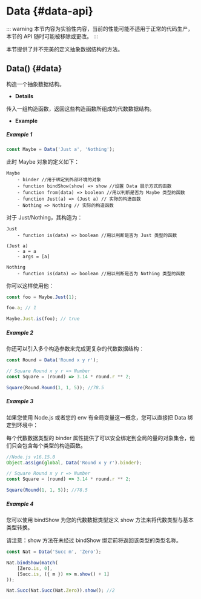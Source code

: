 # Data {#data-api}

::: warning
本节内容为实验性内容，当前的性能可能不适用于正常的代码生产，本节的 API 随时可能被移除或更改。
:::

本节提供了并不完美的定义抽象数据结构的方法。

## Data() {#data}

构造一个抽象数据结构。

-   **Details**

传入一组构造函数，返回这些构造函数所组成的代数数据结构。

-   **Example**

##### Example 1

```js
const Maybe = Data('Just a', 'Nothing');
```

此时 Maybe 对象的定义如下：

```
Maybe
    - binder //用于绑定到外部环境的对象
    - function bindShow(show) => show //设置 Data 展示方式的函数
    - function from(data) => boolean //用以判断是否为 Maybe 类型的函数
    - function Just(a) => (Just a) // 实际的构造函数
    - Nothing => Nothing // 实际的构造函数
```

对于 Just/Nothing，其构造为：

```
Just
    - function is(data) => boolean //用以判断是否为 Just 类型的函数

(Just a)
    - a = a
    - args = [a]

Nothing
    - function is(data) => boolean //用以判断是否为 Nothing 类型的函数
```

你可以这样使用他：

```js
const foo = Maybe.Just(1);

foo.a; // 1

Maybe.Just.is(foo); // true
```

##### Example 2

你还可以引入多个构造参数来完成更复杂的代数数据结构：

```js
const Round = Data('Round x y r');

// Square Round x y r => Number
const Square = (round) => 3.14 * round.r ** 2;

Square(Round.Round(1, 1, 5)); //78.5
```

##### Example 3

如果您使用 Node.js 或者您的 env 有全局变量这一概念，您可以直接把 Data 绑定到环境中：

每个代数数据类型的 binder 属性提供了可以安全绑定到全局的量的对象集合，他们只会包含每个类型的构造函数。

```js
//Node.js v16.15.0
Object.assign(global, Data('Round x y r').binder);

// Square Round x y r => Number
const Square = (round) => 3.14 * round.r ** 2;

Square(Round(1, 1, 5)); //78.5
```

##### Example 4

您可以使用 bindShow 为您的代数数据类型定义 show 方法来将代数类型与基本类型转换。

请注意：show 方法在未经过 bindShow 绑定前将返回该类型的类型名称。

```js
const Nat = Data('Succ m', 'Zero');

Nat.bindShow(match(
    [Zero.is, 0],
    [Succ.is, ({ m }) => m.show() + 1]
));

Nat.Succ(Nat.Succ(Nat.Zero)).show(); //2
```
